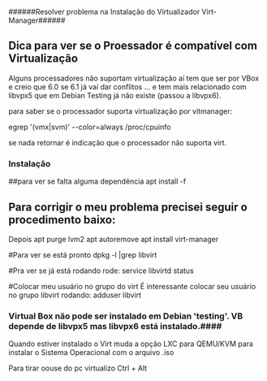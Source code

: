 ######Resolver problema na Instalação do Virtualizador Virt-Manager######

## Dica para ver se o Proessador é compatível com Virtualização 

Alguns processadores não suportam virtualização aí tem que ser por VBox e creio que 6.0 se 6.1 já vai dar conflitos  ... e tem mais relacionado com libvpx5 que em Debian Testing já não existe (passou a libvpx6).

para saber se o processador suporta virtualização por vitmanager:

egrep '(vmx|svm)' --color=always /proc/cpuinfo

se nada retornar é indicação que o processador não suporta virt.

### Instalação
##para ver se falta alguma dependência
apt install -f

## Para corrigir o meu problema precisei seguir o procedimento baixo:
Depois apt purge lvm2
apt autoremove
apt install virt-manager

#Para ver se está pronto
dpkg -l |grep libvirt

#Pra ver se já está rodando rode:
service libvirtd status

#Colocar meu usuário no grupo do virt
É interessante colocar seu usuário no grupo libvirt rodando:
adduser <nome-do-seu-usuario> libvirt

### Virtual Box não pode ser instalado em Debian 'testing'.  VB depende de libvpx5 mas libvpx6 está instalado.####

Quando estiver instalado o Virt muda a opção LXC para QEMU/KVM para instalar o Sistema Operacional com o arquivo .iso

Para tirar oouse do pc virtualizo Ctrl + Alt